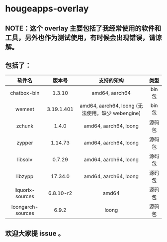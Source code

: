# hougeapps-overlay

## NOTE：这个 overlay 主要包括了我经常使用的软件和工具，另外也作为测试使用，有时候会出现错误，请谅解。

## 包括了：

| 软件名 | 版本号 | 支持的架构 | 类型 |
| :----: | :----: | :----: | :----: |
| chatbox-bin | 1.3.10 | amd64, aarch64 | bin包
| wemeet | 3.19.1.401 | amd64, aarch64, loong (无法使用，缺少 webengine) | bin包 |
| zchunk | 1.4.0 | amd64, aarch64, loong | 源码包 |
| zypper | 1.14.73 | amd64, aarch64, loong | 源码包 |
| libsolv | 0.7.29 | amd64, aarch64, loong | 源码包 |
| libzypp | 17.34.0 | amd64, aarch64, loong | 源码包 |
| liquorix-sources | 6.8.10-r2 | amd64 | 源码包 |
| loongarch-sources | 6.9.2 | loong | 源码包 |

## 欢迎大家提 issue 。
